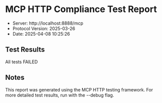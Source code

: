 # MCP HTTP Compliance Test Report

- Server: http://localhost:8888/mcp
- Protocol Version: 2025-03-26
- Date: 2025-04-08 10:25:26

## Test Results

All tests FAILED

## Notes

This report was generated using the MCP HTTP testing framework.
For more detailed test results, run with the --debug flag.
